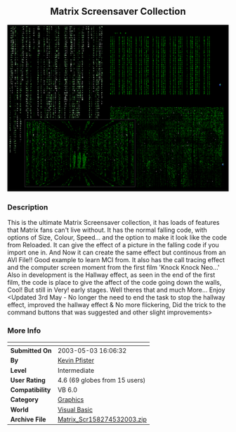﻿<div align="center">

## Matrix Screensaver Collection

<img src="PIC200354114192316.GIF">
</div>

### Description

This is the ultimate Matrix Screensaver collection, it has loads of features that Matrix fans can't live without. It has the normal falling code, with options of Size, Colour, Speed... and the option to make it look like the code from Reloaded. It can give the effect of a picture in the falling code if you import one in. And Now it can create the same effect but continous from an AVI File!! Good example to learn MCI from. It also has the call tracing effect and the computer screen moment from the first film 'Knock Knock Neo...' Also in development is the Hallway effect, as seen in the end of the first film, the code is place to give the affect of the code going down the walls, Cool! But still in Very! early stages. Well theres that and much More... Enjoy <Updated 3rd May - No longer the need to end the task to stop the hallway effect, improved the hallway effect & No more flickering, Did the trick to the command buttons that was suggested and other slight improvements>
 
### More Info
 


<span>             |<span>
---                |---
**Submitted On**   |2003-05-03 16:06:32
**By**             |[Kevin Pfister](https://github.com/Planet-Source-Code/PSCIndex/blob/master/ByAuthor/kevin-pfister.md)
**Level**          |Intermediate
**User Rating**    |4.6 (69 globes from 15 users)
**Compatibility**  |VB 6\.0
**Category**       |[Graphics](https://github.com/Planet-Source-Code/PSCIndex/blob/master/ByCategory/graphics__1-46.md)
**World**          |[Visual Basic](https://github.com/Planet-Source-Code/PSCIndex/blob/master/ByWorld/visual-basic.md)
**Archive File**   |[Matrix\_Scr158274532003\.zip](https://github.com/Planet-Source-Code/kevin-pfister-matrix-screensaver-collection__1-45161/archive/master.zip)








